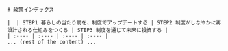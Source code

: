 

    # 政策インデックス
      
    |  | STEP1 暮らしの当たり前を、制度でアップデートする | STEP2 制度がしなやかに再設計される仕組みをつくる | STEP3 制度を通じて未来に投資する |
    | :---- | :---- | :---- | :---- |
    ... (rest of the content) ...

    
